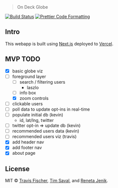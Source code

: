 > On Deck Globe

[![Build Status](https://github.com/senpai-so/on-deck-globe/actions/workflows/build.yml/badge.svg)](https://github.com/senpai-so/on-deck-globe/actions/workflows/build.yml) [![Prettier Code Formatting](https://img.shields.io/badge/code_style-prettier-brightgreen.svg)](https://prettier.io)

## Intro

This webapp is built using [Next.js](https://nextjs.org) deployed to [Vercel](http://vercel.com).

## MVP TODO

- [x] basic globe viz
- [ ] foreground layer
  - [ ] search / filtering users
    - laszlo
  - [ ] info box
  - [x] zoom controls
- [ ] clickable users
- [ ] poll data to update opt-ins in real-time
- [ ] populate initial db (kevin)
  - id, lat/lng, twitter
- [ ] twitter opt-in => update db (kevin)
- [ ] recommended users data (kevin)
- [ ] recommended users viz (travis)
- [x] add header nav
- [x] add footer nav
- [x] about page

## License

MIT © [Travis Fischer](https://transitivebullsh.it), [Tim Saval](https://twitter.com/timsaval), and [Reneta Jenik](https://www.linkedin.com/in/renetajenik/).
